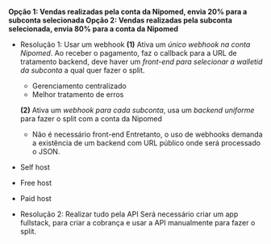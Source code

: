 **Opção 1: Vendas realizadas pela conta da Nipomed, envia 20% para a subconta selecionada
Opção 2: Vendas realizadas pela subconta selecionada, envia 80% para a conta da Nipomed**

- Resolução 1: Usar um webhook
	**(1)** Ativa um *único webhook na conta Nipomed*. Ao receber o pagamento, faz o callback para a URL de tratamento backend, deve haver um *front-end para selecionar a walletid da subconta* a qual quer fazer o split.
	- Gerenciamento centralizado
	- Melhor tratamento de erros

	**(2)** Ativa um *webhook para cada subconta*, usa um *backend uniforme* para fazer o split com a conta da Nipomed
	 - Não é necessário front-end
Entretanto, o uso de webhooks demanda a existência de um backend com URL público onde será processado o JSON. 
- Self host
- Free host
- Paid host

- Resolução 2: Realizar tudo pela API
Será necessário criar um app fullstack, para criar a cobrança e usar a API manualmente para fazer o split.
